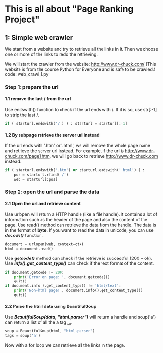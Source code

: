 # This is all about "Page Ranking Project"


## 1: Simple web crawler
We start from a website and try to retrieve all the links in it.
Then we choose one or more of the links to redo the retrieving.

We will start the crawler from the website: http://www.dr-chuck.com/
(This website is from the course Python for Everyone and is safe to be crawled.)
code: web_crawl_1.py

### Step 1: prepare the url
#### 1.1 remove the last / from the url
Use endswith() function to check if the url ends with /.
If it is so, use str[:-1] to strip the last /.

```Python
if ( starturl.endswith('/') ) : starturl = starturl[:-1]
```
#### 1.2 By subpage retrieve the server url instead
If the url ends with '.htm' or '.html', we will remove the whole page name and
retrieve the server url instead. For example, if the url is http://www.dr-chuck.com/page1.htm, we will go back to retrieve http://www.dr-chuck.com instead.

```Python
if ( starturl.endswith('.htm') or starturl.endswith('.html') ) :
    pos = starturl.rfind('/')
    web = starturl[:pos]
```

### Step 2: open the url and parse the data
#### 2.1 Open the url and retrieve content
Use urlopen will return a HTTP handle (like a file handle). It contains a lot of information such as the header of the page and also the content of the page. Use read() method can retrieve the data from the handle. The data is in the format of **byte**. If you want to read the data in unicode, you can use ***decode()*** function.

```Python
document = urlopen(web, context=ctx)
html = document.read()
```
Use ***getcode()*** method can check if the retrieve is successful (200 = ok).
Use ***info().get_content_type()*** can check if the text format of the content.

```Python
if document.getcode != 200:
    print('Error on page: ', document.getcode())
    quit()
if document.info().get_content_type() != 'html/text':
    print('Non-html page!', document.info().get_content_type())
    quit()
```


#### 2.2 Parse the html data using BeautifulSoup
Use ***BeautifulSoup(data, "html.parser")*** will return a handle and soup('a') can return a list of all the a tag <a href="...">...</a>.

```Python
soup = BeautifulSoup(html, "html.parser")
tags = soup('a')
```

Now with a for loop we can retrieve all the links in the page.
